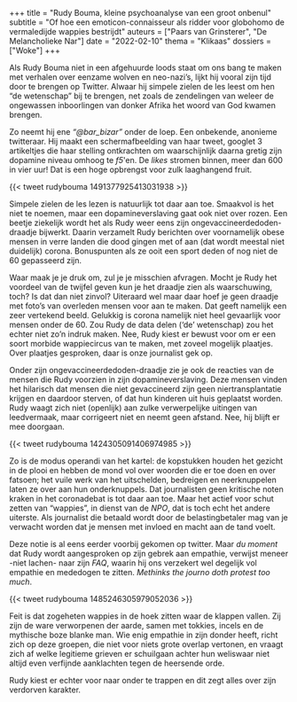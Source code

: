 +++
title    = "Rudy Bouma, kleine psychoanalyse van een groot onbenul"
subtitle = "Of hoe een emoticon-connaisseur als ridder voor globohomo de vermaledijde wappies bestrijdt"
auteurs  = ["Paars van Grinsterer", "De Melancholieke Nar"]
date     = "2022-02-10"
thema    = "Klikaas"
dossiers = ["Woke"]
+++


Als Rudy Bouma niet in een afgehuurde loods staat om ons bang te maken met verhalen over eenzame wolven en neo-nazi’s, lijkt hij vooral zijn tijd door te brengen op Twitter. Alwaar hij simpele zielen de les leest om hen “de wetenschap” bij te brengen, net zoals de zendelingen van weleer de ongewassen inboorlingen van donker Afrika het woord van God kwamen brengen.

Zo neemt hij ene _“@bar_bizar”_ onder de loep. Een onbekende, anonieme twitteraar. Hij maakt een schermafbeelding van haar tweet, googlet 3 artikeltjes die haar stelling ontkrachten om waarschijnlijk daarna gretig zijn dopamine niveau omhoog te <i>f5</i>'en. De _likes_ stromen binnen, meer dan 600 in vier uur! Dat is een hoge opbrengst voor zulk laaghangend fruit.

{{< tweet rudybouma 1491377925413031938 >}}

Simpele zielen de les lezen is natuurlijk tot daar aan toe. Smaakvol is het niet te noemen, maar een dopamineverslaving gaat ook niet over rozen. Een beetje ziekelijk wordt het als Rudy weer eens zijn ongevaccineerdedoden-draadje bijwerkt. Daarin verzamelt Rudy berichten over voornamelijk obese mensen in verre landen die dood gingen met of aan (dat wordt meestal niet duidelijk) corona. Bonuspunten als ze ooit een sport deden of nog niet de 60 gepasseerd zijn.

Waar maak je je druk om, zul je je misschien afvragen. Mocht je Rudy het voordeel van de twijfel geven kun je het draadje zien als waarschuwing, toch? Is dat dan niet zinvol? Uiteraard wel maar daar hoef je geen draadje met foto’s van overleden mensen voor aan te maken. Dat geeft namelijk een zeer vertekend beeld. Gelukkig is corona namelijk niet heel gevaarlijk voor mensen onder de 60. Zou Rudy de data delen (‘de’ wetenschap) zou het echter niet zo’n indruk maken. Nee, Rudy kiest er bewust voor om er een soort morbide wappiecircus van te maken, met zoveel mogelijk plaatjes. Over plaatjes gesproken, daar is onze journalist gek op.

Onder zijn ongevaccineerdedoden-draadje zie je ook de reacties van de mensen die Rudy voorzien in zijn dopamineverslaving. Deze mensen vinden het hilarisch dat mensen die niet gevaccineerd zijn geen niertransplantatie krijgen en daardoor sterven, of dat hun kinderen uit huis geplaatst worden. Rudy waagt zich niet (openlijk) aan zulke verwerpelijke uitingen van leedvermaak, maar corrigeert niet en neemt geen afstand. Nee, hij blijft er mee doorgaan. 

{{< tweet rudybouma 1424305091406974985 >}}

Zo is de modus operandi van het kartel: de kopstukken houden het gezicht in de plooi en hebben de mond vol over woorden die er toe doen en over fatsoen; het vuile werk van het uitschelden, bedreigen en neerknuppelen laten ze over aan hun onderknuppels. Dat journalisten geen kritische noten kraken in het coronadebat is tot daar aan toe. Maar het actief voor schut zetten van “wappies”, in dienst van de _NPO_, dat is toch echt het andere uiterste. Als journalist die betaald wordt door de belastingbetaler mag van je verwacht worden dat je mensen met invloed en macht aan de tand voelt. 

Deze notie is al eens eerder voorbij gekomen op twitter. Maar _du moment_ dat Rudy wordt aangesproken op zijn gebrek aan empathie, verwijst meneer -niet lachen- naar zijn _FAQ_, waarin hij ons verzekert wel degelijk vol empathie en mededogen te zitten. _Methinks the journo doth protest too much_.

{{< tweet rudybouma 1485246305979052036 >}}

Feit is dat zogeheten wappies in de hoek zitten waar de klappen vallen. Zij zijn de ware verworpenen der aarde, samen met tokkies, incels en de mythische boze blanke man. Wie enig empathie in zijn donder heeft, richt zich op deze groepen, die niet voor niets grote overlap vertonen, en vraagt zich af welke legitieme grieven er schuilgaan achter hun weliswaar niet altijd even verfijnde aanklachten tegen de heersende orde. 

Rudy kiest er echter voor naar onder te trappen en dit zegt alles over zijn verdorven karakter.
